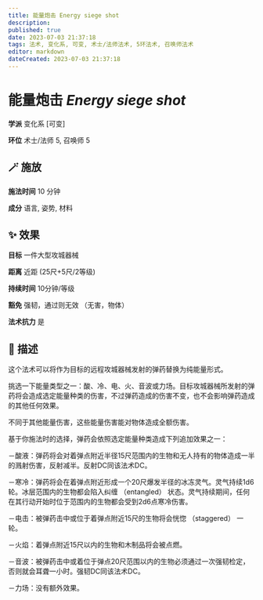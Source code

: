 ```yaml
---
title: 能量炮击 Energy siege shot
description: 
published: true
date: 2023-07-03 21:37:18
tags: 法术, 变化系, 可变, 术士/法师法术, 5环法术, 召唤师法术
editor: markdown
dateCreated: 2023-07-03 21:37:18
---
```


# **能量炮击** *Energy siege shot*

**学派** 变化系 \[可变\] 

**环位** 术士/法师 5, 召唤师 5

## 🪄 施放

**施法时间** 10 分钟

**成分** 语言, 姿势, 材料

## ✨ 效果 

**目标** 一件大型攻城器械 

**距离** 近距 (25尺+5尺/2等级)  

**持续时间** 10分钟/等级 

**豁免** 强韧，通过则无效 （无害，物体）

**法术抗力** 是

## 📖 描述

这个法术可以将作为目标的远程攻城器械发射的弹药替换为纯能量形式。

挑选一下能量类型之一：酸、冷、电、火、音波或力场。目标攻城器械所发射的弹药将会造成选定能量种类的伤害，不过弹药造成的伤害不变，也不会影响弹药造成的其他任何效果。

不同于其他能量伤害，这些能量伤害能对物体造成全额伤害。

基于你施法时的选择，弹药会依照选定能量种类造成下列追加效果之一：

－酸液：弹药将会对着弹点附近半径15尺范围内的生物和无人持有的物体造成一半的溅射伤害，反射减半。反射DC同该法术DC。

－寒冷：弹药将会在着弹点附近形成一个20尺爆发半径的冰冻灵气。灵气持续1d6轮。冰层范围内的生物都会陷入纠缠 （entangled） 状态。灵气持续期间，任何在其行动开始时位于范围内的生物都会受到2d6点寒冷伤害。

－电击：被弹药击中或位于着弹点附近15尺的生物将会恍惚 （staggered） 一轮。

－火焰：着弹点附近15尺以内的生物和木制品将会被点燃。

－音波：被弹药击中或着位于弹点20尺范围以内的生物必须通过一次强韧检定，否则就会耳聋一小时。强韧DC同该法术DC。

－力场：没有额外效果。
    